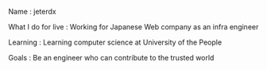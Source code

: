 Name : jeterdx

What I do for live : Working for Japanese Web company as an infra engineer

Learning : Learning computer science at University of the People

Goals : Be an engineer who can contribute to the trusted world
